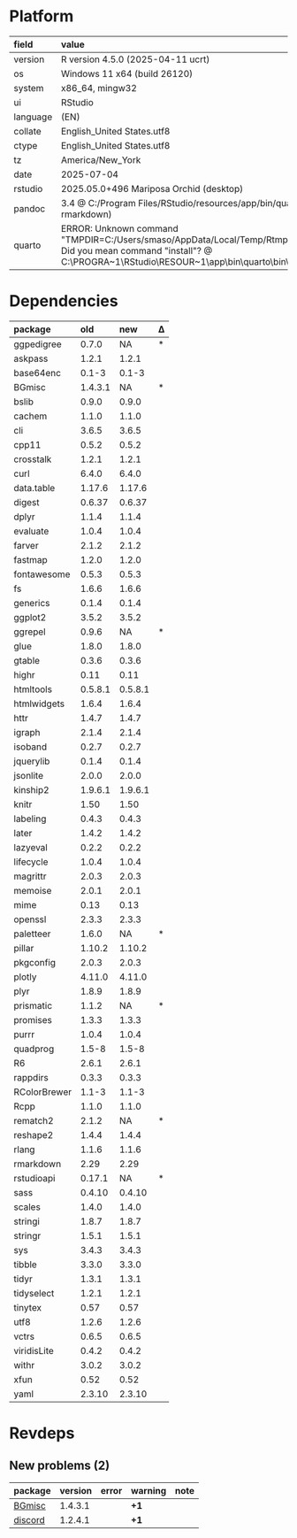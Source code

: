 # Platform

|field    |value                                                                                                                                                                                       |
|:--------|:-------------------------------------------------------------------------------------------------------------------------------------------------------------------------------------------|
|version  |R version 4.5.0 (2025-04-11 ucrt)                                                                                                                                                           |
|os       |Windows 11 x64 (build 26120)                                                                                                                                                                |
|system   |x86_64, mingw32                                                                                                                                                                             |
|ui       |RStudio                                                                                                                                                                                     |
|language |(EN)                                                                                                                                                                                        |
|collate  |English_United States.utf8                                                                                                                                                                  |
|ctype    |English_United States.utf8                                                                                                                                                                  |
|tz       |America/New_York                                                                                                                                                                            |
|date     |2025-07-04                                                                                                                                                                                  |
|rstudio  |2025.05.0+496 Mariposa Orchid (desktop)                                                                                                                                                     |
|pandoc   |3.4 @ C:/Program Files/RStudio/resources/app/bin/quarto/bin/tools/ (via rmarkdown)                                                                                                          |
|quarto   |ERROR: Unknown command "TMPDIR=C:/Users/smaso/AppData/Local/Temp/Rtmp8u8eB6/file92d465764d4b". Did you mean command "install"? @ C:\PROGRA~1\RStudio\RESOUR~1\app\bin\quarto\bin\quarto.exe |

# Dependencies

|package      |old     |new     |Δ  |
|:------------|:-------|:-------|:--|
|ggpedigree   |0.7.0   |NA      |*  |
|askpass      |1.2.1   |1.2.1   |   |
|base64enc    |0.1-3   |0.1-3   |   |
|BGmisc       |1.4.3.1 |NA      |*  |
|bslib        |0.9.0   |0.9.0   |   |
|cachem       |1.1.0   |1.1.0   |   |
|cli          |3.6.5   |3.6.5   |   |
|cpp11        |0.5.2   |0.5.2   |   |
|crosstalk    |1.2.1   |1.2.1   |   |
|curl         |6.4.0   |6.4.0   |   |
|data.table   |1.17.6  |1.17.6  |   |
|digest       |0.6.37  |0.6.37  |   |
|dplyr        |1.1.4   |1.1.4   |   |
|evaluate     |1.0.4   |1.0.4   |   |
|farver       |2.1.2   |2.1.2   |   |
|fastmap      |1.2.0   |1.2.0   |   |
|fontawesome  |0.5.3   |0.5.3   |   |
|fs           |1.6.6   |1.6.6   |   |
|generics     |0.1.4   |0.1.4   |   |
|ggplot2      |3.5.2   |3.5.2   |   |
|ggrepel      |0.9.6   |NA      |*  |
|glue         |1.8.0   |1.8.0   |   |
|gtable       |0.3.6   |0.3.6   |   |
|highr        |0.11    |0.11    |   |
|htmltools    |0.5.8.1 |0.5.8.1 |   |
|htmlwidgets  |1.6.4   |1.6.4   |   |
|httr         |1.4.7   |1.4.7   |   |
|igraph       |2.1.4   |2.1.4   |   |
|isoband      |0.2.7   |0.2.7   |   |
|jquerylib    |0.1.4   |0.1.4   |   |
|jsonlite     |2.0.0   |2.0.0   |   |
|kinship2     |1.9.6.1 |1.9.6.1 |   |
|knitr        |1.50    |1.50    |   |
|labeling     |0.4.3   |0.4.3   |   |
|later        |1.4.2   |1.4.2   |   |
|lazyeval     |0.2.2   |0.2.2   |   |
|lifecycle    |1.0.4   |1.0.4   |   |
|magrittr     |2.0.3   |2.0.3   |   |
|memoise      |2.0.1   |2.0.1   |   |
|mime         |0.13    |0.13    |   |
|openssl      |2.3.3   |2.3.3   |   |
|paletteer    |1.6.0   |NA      |*  |
|pillar       |1.10.2  |1.10.2  |   |
|pkgconfig    |2.0.3   |2.0.3   |   |
|plotly       |4.11.0  |4.11.0  |   |
|plyr         |1.8.9   |1.8.9   |   |
|prismatic    |1.1.2   |NA      |*  |
|promises     |1.3.3   |1.3.3   |   |
|purrr        |1.0.4   |1.0.4   |   |
|quadprog     |1.5-8   |1.5-8   |   |
|R6           |2.6.1   |2.6.1   |   |
|rappdirs     |0.3.3   |0.3.3   |   |
|RColorBrewer |1.1-3   |1.1-3   |   |
|Rcpp         |1.1.0   |1.1.0   |   |
|rematch2     |2.1.2   |NA      |*  |
|reshape2     |1.4.4   |1.4.4   |   |
|rlang        |1.1.6   |1.1.6   |   |
|rmarkdown    |2.29    |2.29    |   |
|rstudioapi   |0.17.1  |NA      |*  |
|sass         |0.4.10  |0.4.10  |   |
|scales       |1.4.0   |1.4.0   |   |
|stringi      |1.8.7   |1.8.7   |   |
|stringr      |1.5.1   |1.5.1   |   |
|sys          |3.4.3   |3.4.3   |   |
|tibble       |3.3.0   |3.3.0   |   |
|tidyr        |1.3.1   |1.3.1   |   |
|tidyselect   |1.2.1   |1.2.1   |   |
|tinytex      |0.57    |0.57    |   |
|utf8         |1.2.6   |1.2.6   |   |
|vctrs        |0.6.5   |0.6.5   |   |
|viridisLite  |0.4.2   |0.4.2   |   |
|withr        |3.0.2   |3.0.2   |   |
|xfun         |0.52    |0.52    |   |
|yaml         |2.3.10  |2.3.10  |   |

# Revdeps

## New problems (2)

|package |version |error |warning |note |
|:-------|:-------|:-----|:-------|:----|
|[BGmisc](problems.md#bgmisc)|1.4.3.1 |      |__+1__  |     |
|[discord](problems.md#discord)|1.2.4.1 |      |__+1__  |     |

